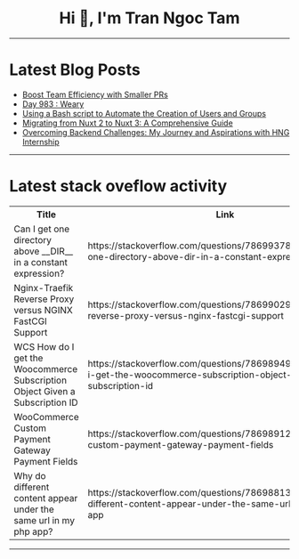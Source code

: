<h1 align="center">Hi 👋, I'm Tran Ngoc Tam</h1>

---

# Latest Blog Posts 
<!-- BLOG-POST-LIST:START -->
- [Boost Team Efficiency with Smaller PRs](https://dev.to/merico/boost-team-efficiency-with-smaller-prs-4314)
- [Day 983 : Weary](https://dev.to/dwane/day-983-weary-370a)
- [Using a Bash script to Automate the Creation of Users and Groups](https://dev.to/christian_ochenehipeter_/using-a-bash-script-to-automate-the-creation-of-users-and-groups-2i8e)
- [Migrating from Nuxt 2 to Nuxt 3: A Comprehensive Guide](https://dev.to/fido1hn/migrating-from-nuxt-2-to-nuxt-3-a-comprehensive-guide-56na)
- [Overcoming Backend Challenges: My Journey and Aspirations with HNG Internship](https://dev.to/that_khayy/overcoming-backend-challenges-my-journey-and-aspirations-with-hng-internship-42jc)
<!-- BLOG-POST-LIST:END -->

---

# Latest stack oveflow activity
<table>
  <tr><th>Title</th><th>Link</th></tr>
  <!-- STACKOVERFLOW:START --><tr><td>Can I get one directory above __DIR__ in a constant expression?</td><td>https://stackoverflow.com/questions/78699378/can-i-get-one-directory-above-dir-in-a-constant-expression</td></tr><tr><td>Nginx-Traefik Reverse Proxy versus NGINX FastCGI Support</td><td>https://stackoverflow.com/questions/78699029/nginx-traefik-reverse-proxy-versus-nginx-fastcgi-support</td></tr><tr><td>WCS How do I get the Woocommerce Subscription Object Given a Subscription ID</td><td>https://stackoverflow.com/questions/78698949/wcs-how-do-i-get-the-woocommerce-subscription-object-given-a-subscription-id</td></tr><tr><td>WooCommerce Custom Payment Gateway Payment Fields</td><td>https://stackoverflow.com/questions/78698912/woocommerce-custom-payment-gateway-payment-fields</td></tr><tr><td>Why do different content appear under the same url in my php app?</td><td>https://stackoverflow.com/questions/78698813/why-do-different-content-appear-under-the-same-url-in-my-php-app</td></tr><!-- STACKOVERFLOW:END -->
</table>

---


